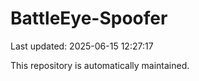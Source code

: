 # BattleEye-Spoofer

Last updated: 2025-06-15 12:27:17

This repository is automatically maintained.
